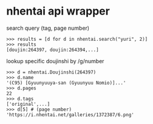 # nhentai api wrapper

search query (tag, page number)
```
>>> results = [d for d in nhentai.search("yuri", 2)]
>>> results
[doujin:264397, doujin:264394,...]
```

lookup specific doujinshi by /g/number
```
>>> d = nhentai.Doujinshi(264397)
>>> d.name
'(C95) [Gyuunyuuya-san (Gyuunyuu Nomio)]...'
>>> d.pages
22
>>> d.tags
['original',...]
>>> d[5] # (page number)
'https://i.nhentai.net/galleries/1372387/6.png'
```
